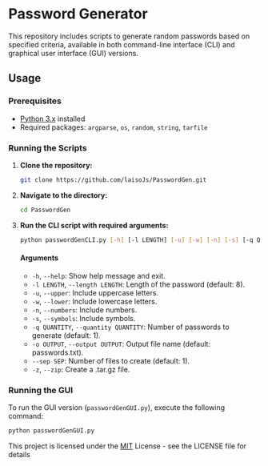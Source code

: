 # Password Generator

This repository includes scripts to generate random passwords based on specified criteria, available in both command-line interface (CLI) and graphical user interface (GUI) versions.

## Usage

### Prerequisites
- [Python 3.x](https://www.python.org/downloads/) installed
- Required packages: `argparse`, `os`, `random`, `string`, `tarfile`

### Running the Scripts

1. **Clone the repository:**
    ```bash
    git clone https://github.com/laisoJs/PasswordGen.git
    ```

2. **Navigate to the directory:**
    ```bash
    cd PasswordGen
    ```

3. **Run the CLI script with required arguments:**
    ```bash
    python passwordGenCLI.py [-h] [-l LENGTH] [-u] [-w] [-n] [-s] [-q QUANTITY] [-o OUTPUT] [--sep SEP] [-z]
    ```
    #### Arguments
    - `-h`, `--help`: Show help message and exit.
    - `-l LENGTH`, `--length LENGTH`: Length of the password (default: 8).
    - `-u`, `--upper`: Include uppercase letters.
    - `-w`, `--lower`: Include lowercase letters.
    - `-n`, `--numbers`: Include numbers.
    - `-s`, `--symbols`: Include symbols.
    - `-q QUANTITY`, `--quantity QUANTITY`: Number of passwords to generate (default: 1).
    - `-o OUTPUT`, `--output OUTPUT`: Output file name (default: passwords.txt).
    - `--sep SEP`: Number of files to create (default: 1).
    - `-z`, `--zip`: Create a .tar.gz file.

### Running the GUI

To run the GUI version (`passwordGenGUI.py`), execute the following command:

```bash
python passwordGenGUI.py
```
This project is licensed under the [MIT](https://en.wikipedia.org/wiki/MIT_License) License - see the LICENSE file for details